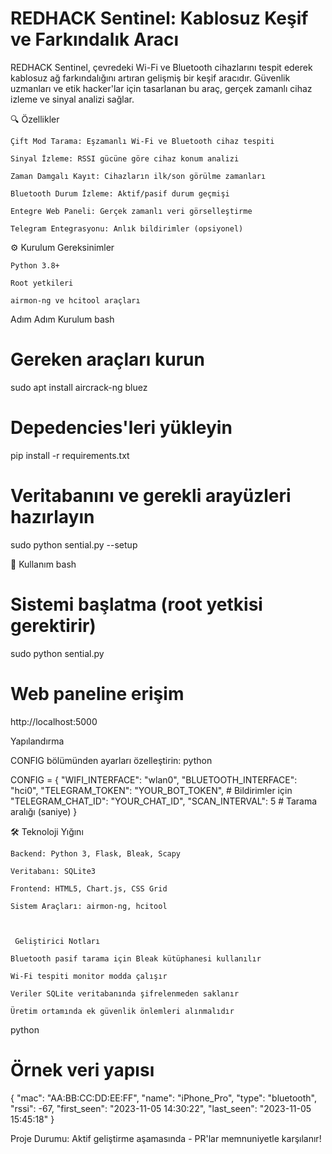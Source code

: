 # REDHACK Sentinel: Kablosuz Keşif ve Farkındalık Aracı


REDHACK Sentinel, çevredeki Wi-Fi ve Bluetooth cihazlarını tespit ederek kablosuz ağ farkındalığını artıran gelişmiş bir keşif aracıdır. Güvenlik uzmanları ve etik hacker'lar için tasarlanan bu araç, gerçek zamanlı cihaz izleme ve sinyal analizi sağlar.


🔍 Özellikler

    Çift Mod Tarama: Eşzamanlı Wi-Fi ve Bluetooth cihaz tespiti

    Sinyal İzleme: RSSI gücüne göre cihaz konum analizi

    Zaman Damgalı Kayıt: Cihazların ilk/son görülme zamanları

    Bluetooth Durum İzleme: Aktif/pasif durum geçmişi

    Entegre Web Paneli: Gerçek zamanlı veri görselleştirme

    Telegram Entegrasyonu: Anlık bildirimler (opsiyonel)

⚙️ Kurulum
Gereksinimler

    Python 3.8+

    Root yetkileri

    airmon-ng ve hcitool araçları

Adım Adım Kurulum
bash

# Gereken araçları kurun
sudo apt install aircrack-ng bluez

# Depedencies'leri yükleyin
pip install -r requirements.txt

# Veritabanını ve gerekli arayüzleri hazırlayın
sudo python sential.py --setup

🚀 Kullanım
bash

# Sistemi başlatma (root yetkisi gerektirir)
sudo python sential.py

# Web paneline erişim
http://localhost:5000

Yapılandırma

CONFIG bölümünden ayarları özelleştirin:
python

CONFIG = {
    "WIFI_INTERFACE": "wlan0",
    "BLUETOOTH_INTERFACE": "hci0",
    "TELEGRAM_TOKEN": "YOUR_BOT_TOKEN",  # Bildirimler için
    "TELEGRAM_CHAT_ID": "YOUR_CHAT_ID",
    "SCAN_INTERVAL": 5  # Tarama aralığı (saniye)
}



🛠️ Teknoloji Yığını

    Backend: Python 3, Flask, Bleak, Scapy

    Veritabanı: SQLite3

    Frontend: HTML5, Chart.js, CSS Grid

    Sistem Araçları: airmon-ng, hcitool



     Geliştirici Notları

    Bluetooth pasif tarama için Bleak kütüphanesi kullanılır

    Wi-Fi tespiti monitor modda çalışır

    Veriler SQLite veritabanında şifrelenmeden saklanır

    Üretim ortamında ek güvenlik önlemleri alınmalıdır

python

# Örnek veri yapısı
{
    "mac": "AA:BB:CC:DD:EE:FF",
    "name": "iPhone_Pro",
    "type": "bluetooth",
    "rssi": -67,
    "first_seen": "2023-11-05 14:30:22",
    "last_seen": "2023-11-05 15:45:18"
}

Proje Durumu: Aktif geliştirme aşamasında - PR'lar memnuniyetle karşılanır!

